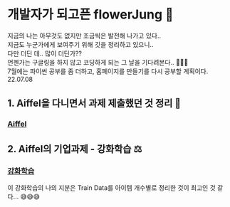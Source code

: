 # 개발자가 되고픈 flowerJung 🌸
지금의 나는 아무것도 없지만 조금씩은 발전해 나가고 있다..  
지금도 누군가에게 보여주기 위해 깃을 정리하고 있으니..  
다만 더딘 데.. 많이 더딘가??  
언젠가는 구글링을 하지 않고 코딩하게 되는 그 날을 기다려본다.. 🎊🎊🎊  
7월에는 파이썬 공부를 좀 더하고, 홈페이지를 만들기를 다시 공부할 계획이다. 22.07.08

## 1. Aiffel을 다니면서 과제 제출했던 것 정리 🏹
### [Aiffel](https://github.com/flowerJung/flowerJung.github.io/tree/main/Aiffel)


## 2. Aiffel의 기업과제 - 강화학습 ⚖️
### [강화학습](https://github.com/flowerJung/flowerJung.github.io/tree/main/Reinforcement)
이 강화학습의 나의 지분은 Train Data를 아이템 개수별로 정리한 것이 최고인 것 같다... 😅😅😅
